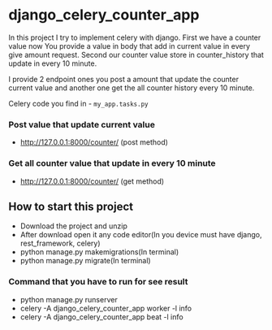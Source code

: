 # django_celery_counter_app

In this project I try to implement celery with django. First we have a counter value now You provide a value in body that add in current value in every give amount request. Second our counter value store in counter_history that update in every 10 minute.  

I provide 2 endpoint ones you post a amount that update the counter current value and another one get the all counter history every 10 minute. 

Celery code you find in - `my_app.tasks.py`

### Post value that update current value
- http://127.0.0.1:8000/counter/ (post method)

### Get all counter value that update in every 10 minute
- http://127.0.0.1:8000/counter/ (get method) 


## How to start this project
- Download the project and unzip
- After download open it any code editor(In you device must have django, rest_framework, celery)
- python manage.py makemigrations(In terminal)
- python manage.py migrate(In terminal)

### Command that you have to run for see result
- python manage.py runserver
- celery -A django_celery_counter_app  worker -l info
- celery -A django_celery_counter_app  beat -l info
